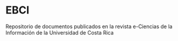 # EBCI
Repositorio de documentos publicados en la revista e-Ciencias de la Información de la Universidad de Costa Rica
